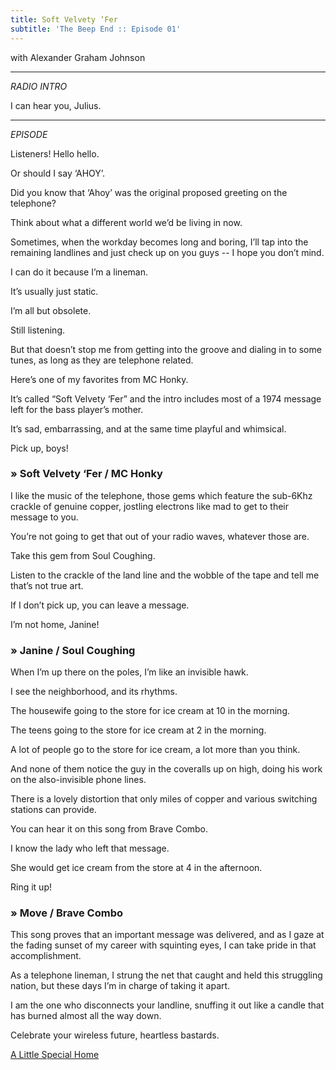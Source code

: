 ```yaml
---
title: Soft Velvety ‘Fer
subtitle: 'The Beep End :: Episode 01'
---
```

with Alexander Graham Johnson

---

_RADIO INTRO_

I can hear you, Julius.

---

_EPISODE_

Listeners! Hello hello.

Or should I say ‘AHOY’.

Did you know that ‘Ahoy’ was the original proposed greeting on the telephone?

Think about what a different world we’d be living in now.

Sometimes, when the workday becomes long and boring, I’ll tap into the remaining landlines and just check up on you guys -- I hope you don’t mind.

I can do it because I’m a lineman.

It’s usually just static.

I’m all but obsolete.

Still listening.

But that doesn’t stop me from getting into the groove and dialing in to some tunes, as long as they are telephone related.

Here’s one of my favorites from MC Honky.

It’s called “Soft Velvety ‘Fer” and the intro includes most of a 1974 message left for the bass player’s mother.

It’s sad, embarrassing, and at the same time playful and whimsical.

Pick up, boys!

### &raquo; Soft Velvety ‘Fer / MC Honky

I like the music of the telephone, those gems which feature the sub-6Khz crackle of genuine copper, jostling electrons like mad to get to their message to you.

You’re not going to get that out of your radio waves, whatever those are.

Take this gem from Soul Coughing.

Listen to the crackle of the land line and the wobble of the tape and tell me that’s not true art.

If I don’t pick up, you can leave a message.

I’m not home, Janine!

### &raquo; Janine / Soul Coughing

When I’m up there on the poles, I’m like an invisible hawk.

I see the neighborhood, and its rhythms.

The housewife going to the store for ice cream at 10 in the morning.

The teens going to the store for ice cream at 2 in the morning.

A lot of people go to the store for ice cream, a lot more than you think.

And none of them notice the guy in the coveralls up on high, doing his work on the also-invisible phone lines.

There is a lovely distortion that only miles of copper and various switching stations can provide.

You can hear it on this song from Brave Combo.

I know the lady who left that message.

She would get ice cream from the store at 4 in the afternoon.

Ring it up!

### &raquo; Move / Brave Combo

This song proves that an important message was delivered, and as I gaze at the fading sunset of my career with squinting eyes, I can take pride in that accomplishment.

As a telephone lineman, I strung the net that caught and held this struggling nation, but these days I’m in charge of taking it apart.

I am the one who disconnects your landline, snuffing it out like a candle that has burned almost all the way down.

Celebrate your wireless future, heartless bastards.

<a class="button big next" href="{% link a-little-special/index.md %}">A Little Special Home</a>
